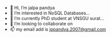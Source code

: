 - 👋 Hi, I’m jalpa pandya
- 👀 I’m interested in NoSQL Databases...
- 🌱 I’m currently PhD student at VNSGU surat...
- 💞️ I’m looking to collaborate on 
- 📫 my email add is jppandya.2007@gmail.com

<!---
jalpa-123/jalpa-123 is a ✨ special ✨ repository because its `README.md` (this file) appears on your GitHub profile.
You can click the Preview link to take a look at your changes.
--->

